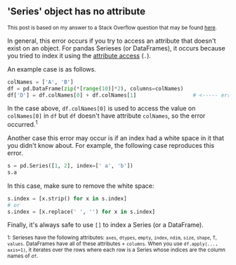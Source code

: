 ## 'Series' object has no attribute

<sup>This post is based on my answer to a Stack Overflow question that may be found [here](https://stackoverflow.com/a/73607873/19123103).</sup>

In general, this error occurs if you try to access an attribute that doesn't exist on an object. For pandas Serieses (or DataFrames), it occurs because you tried to index it using the [attribute access](https://pandas.pydata.org/docs/user_guide/indexing.html#attribute-access) (`.`).

An example case is as follows.
```python
colNames = ['A', 'B']
df = pd.DataFrame(zip(*[range(10)]*2), columns=colNames)
df['D'] = df.colNames[0] + df.colNames[1]                  # <----- error
```

In the case above, `df.colNames[0]` is used to access the value on `colNames[0]` in `df` but `df` doesn't have attribute `colNames`, so the error occurred.<sup>1</sup>

Another case this error may occur is if an index had a white space in it that you didn't know about. For example, the following case reproduces this error.
```python
s = pd.Series([1, 2], index=[' a', 'b'])
s.a
```
In this case, make sure to remove the white space:
```python
s.index = [x.strip() for x in s.index]
# or
s.index = [x.replace(' ', '') for x in s.index]
```

Finally, it's always safe to use `[]` to index a Series (or a DataFrame).

<sup>1: Serieses have the following attributes: `axes`, `dtypes`, `empty`, `index`, `ndim`, `size`, `shape`, `T`, `values`. DataFrames have all of these attributes + `columns`. When you use `df.apply(..., axis=1)`, it iterates over the rows where each row is a Series whose indices are the column names of `df`.</sup>